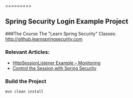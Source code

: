 =========

## Spring Security Login Example Project

###The Course
The "Learn Spring Security" Classes: http://github.learnspringsecurity.com

### Relevant Articles: 
- [HttpSessionListener Example – Monitoring](http://www.baeldung.com/httpsessionlistener_with_metrics)
- [Control the Session with Spring Security](http://www.baeldung.com/spring-security-session)


### Build the Project
```
mvn clean install
```
